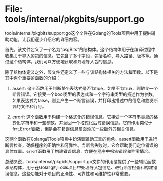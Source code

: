 # File: tools/internal/pkgbits/support.go

tools/internal/pkgbits/support.go这个文件在Golang的Tools项目中用于提供辅助功能。让我们逐步介绍它的详细内容。

首先，该文件定义了一个名为"pkgBits"的结构体。这个结构体用于在编译过程中收集关于导入的包的信息。它包含了多个字段，包括名称、导入路径、版本等。通过这个结构体，我们可以方便地获取和处理导入包的信息。

除了结构体定义之外，该文件还定义了一些与该结构体相关的方法和函数。以下是其中两个重要的函数的介绍：

1. assert:
   这个函数用于判断某个表达式是否为true，如果不为true，则触发一个断言错误。它接受一个bool类型的表达式和一个字符串类型的描述作为参数。如果表达式为false，则会产生一个断言错误，并打印出描述中的信息和触发断言的文件和行号。

2. errorf:
   这个函数用于构建一个格式化的错误信息。它接受一个字符串类型的格式化字符串和一些参数，并返回一个格式化后的错误信息。它的作用类似于fmt.Errorf函数，但是会在错误信息前面添加一些额外的相关信息。

这两个函数在Golang的Tools项目中扮演着辅助工具的角色。assert函数用于进行断言检查，确保程序的正确性和可靠性。当断言失败时，它会帮助我们定位错误的具体位置。errorf函数用于构建错误信息，方便在程序中报告错误和异常情况。

总结来说，tools/internal/pkgbits/support.go文件的作用是提供了一些辅助函数和结构体，用于在Golang的Tools项目中处理导入包信息、进行断言检查和构建错误信息。这些功能对于项目的正确性、可靠性和可维护性非常重要。

